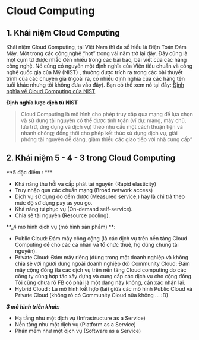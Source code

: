 
# Cloud Computing


## 1. Khái niệm Cloud Computing
Khái niệm Cloud Computing, tại Việt Nam thì đa số hiểu là Điện Toán Đám Mây. Một trong các công nghệ “hot” trong vài năm trở lại đây. Đây cũng là một cụm từ được nhắc đến nhiều trong các bài báo, bài viết của các hãng công nghệ. Nó cũng có nguyên một định nghĩa của Viện tiêu chuẩn và công nghệ quốc gia của Mỹ (NIST) , thường được trích ra trong các bài thuyết trình của các chuyên gia (ngoài ra, có nhiều định nghĩa của các hãng tên tuổi khác nhưng tôi không đưa vào đây). Bạn có thể xem nó tại đây:  [Định nghĩa về Cloud Computing của NIST](http://csrc.nist.gov/publications/nistpubs/800-145/SP800-145.pdf)


**Định nghĩa lược dịch từ NIST**

> Cloud Computing là mô hình cho phép truy cập qua mạng để lựa chọn và sử dụng tài nguyên có thể được tính toán (ví dụ: mạng, máy chủ, lưu trữ, ứng dụng và dịch vụ) theo nhu cầu một cách thuận tiện và nhanh chóng; đồng thời cho phép kết thúc sử dụng dịch vụ, giải phóng tài nguyên dễ dàng, giảm thiểu các giao tiếp với nhà cung cấp”

## 2. Khái niệm 5 - 4 - 3 trong Cloud Computing

**5 đặc điểm : ***

-   Khả năng thu hồi và cấp phát tài nguyên (Rapid elasticity)
-   Truy nhập qua các chuẩn mạng (Broad network access)
-   Dịch vụ sử dụng đo đếm được (Measured service,) hay là chi trả theo mức độ sử dụng pay as you go.
-   Khả năng tự phục vụ (On-demand self-service).
-   Chia sẻ tài nguyên (Resource pooling).

**_4 mô hình dịch vụ (mô hình sản phẩm) **:

-   Public Cloud: Đám mây công cộng (là các dịch vụ trên nền tảng Cloud Computing để cho các cá nhân và tổ chức thuê, họ dùng chung tài nguyên).
-   Private Cloud: Đám mây riêng (dùng trong một doanh nghiệp và không chia sẻ với người dùng ngoài doanh nghiệp đó) Community Cloud: Đám mây cộng đồng (là các dịch vụ trên nền tảng Cloud computing do các công ty cùng hợp tác xây dựng và cung cấp các dịch vụ cho cộng đồng. Tôi cũng chưa rõ FB có phải là một dạng này không, cần xác nhận lại.
-   Hybrid Cloud : Là mô hình kết hợp (lai) giữa các mô hình Public Cloud và Private Cloud (không rõ có Community Cloud nữa không … :D)

**_3 mô hình triển khai::_**

-   Hạ tầng như một dịch vụ (Infrastructure as a Service)
-   Nền tảng như một dịch vụ (Platform as a Service)
-   Phần mềm như một dịch vụ (Software as a Service)
